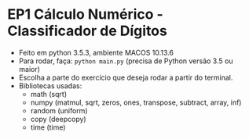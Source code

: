 # EP1 Cálculo Numérico - Classificador de Dígitos

* Feito em python 3.5.3, ambiente MACOS 10.13.6
* Para rodar, faça: `python main.py` (precisa de Python versão 3.5 ou maior)
* Escolha a parte do exercício que deseja rodar a partir do terminal.
* Bibliotecas usadas:
    * math (sqrt)
    * numpy (matmul, sqrt, zeros, ones, transpose, subtract, array, inf)
    * random (uniform)
    * copy (deepcopy)
    * time (time)
